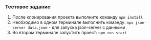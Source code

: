### Тестовое задание

1. После клонирования проекта выполните команду `npm install`
2. Необходимо в одном терминале выполнить команду: `npx json-server data.json` - для запуска json-server с данными
3. Во втором терминале запустить проект: `npm run start`
